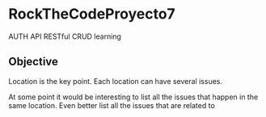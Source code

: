 # RockTheCodeProyecto7

AUTH API RESTful CRUD learning

## Objective

Location is the key point. Each location can have several issues.

At some point it would be interesting to list all the issues that happen in the same location.
Even better list all the issues that are related to
